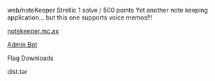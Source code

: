 web/noteKeeper
Strellic
1 solve / 500 points
Yet another note keeping application... but this one supports voice memos!!!

[notekeeper.mc.ax](https://notekeeper.mc.ax/)

[Admin Bot](https://admin-bot.mc.ax/notekeeper)

Flag
Downloads

dist.tar
